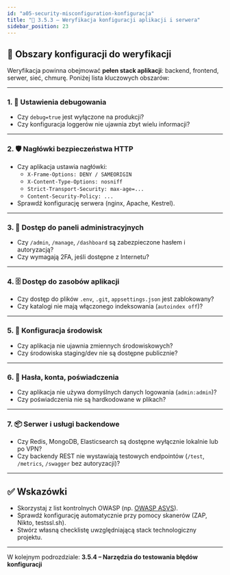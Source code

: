 ```yaml
---
id: "a05-security-misconfiguration-konfiguracja"
title: "🔧 3.5.3 – Weryfikacja konfiguracji aplikacji i serwera"
sidebar_position: 23
---
```


## 🔧 Obszary konfiguracji do weryfikacji

Weryfikacja powinna obejmować **pełen stack aplikacji**: backend, frontend, serwer, sieć, chmurę. Poniżej lista kluczowych obszarów:

---

### 1. 🧠 Ustawienia debugowania

- Czy `debug=true` jest wyłączone na produkcji?
- Czy konfiguracja loggerów nie ujawnia zbyt wielu informacji?

---

### 2. 🛡️ Nagłówki bezpieczeństwa HTTP

- Czy aplikacja ustawia nagłówki:
  - `X-Frame-Options: DENY / SAMEORIGIN`
  - `X-Content-Type-Options: nosniff`
  - `Strict-Transport-Security: max-age=...`
  - `Content-Security-Policy: ...`
- Sprawdź konfigurację serwera (nginx, Apache, Kestrel).

---

### 3. 🔑 Dostęp do paneli administracyjnych

- Czy `/admin`, `/manage`, `/dashboard` są zabezpieczone hasłem i autoryzacją?
- Czy wymagają 2FA, jeśli dostępne z Internetu?

---

### 4. 🗄️ Dostęp do zasobów aplikacji

- Czy dostęp do plików `.env`, `.git`, `appsettings.json` jest zablokowany?
- Czy katalogi nie mają włączonego indeksowania (`autoindex off`)?

---

### 5. 🧩 Konfiguracja środowisk

- Czy aplikacja nie ujawnia zmiennych środowiskowych?
- Czy środowiska staging/dev nie są dostępne publicznie?

---

### 6. 🔐 Hasła, konta, poświadczenia

- Czy aplikacja nie używa domyślnych danych logowania (`admin:admin`)?
- Czy poświadczenia nie są hardkodowane w plikach?

---

### 7. 📦 Serwer i usługi backendowe

- Czy Redis, MongoDB, Elasticsearch są dostępne wyłącznie lokalnie lub po VPN?
- Czy backendy REST nie wystawiają testowych endpointów (`/test`, `/metrics`, `/swagger` bez autoryzacji)?

---

## ✅ Wskazówki

- Skorzystaj z list kontrolnych OWASP (np. [OWASP ASVS](https://owasp.org/www-project-application-security-verification-standard/)).
- Sprawdź konfigurację automatycznie przy pomocy skanerów (ZAP, Nikto, testssl.sh).
- Stwórz własną checklistę uwzględniającą stack technologiczny projektu.

---

W kolejnym podrozdziale: **3.5.4 – Narzędzia do testowania błędów konfiguracji**

